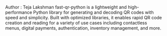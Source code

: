 Author : Teja Lakshman
fast-qr-python is a lightweight and high-performance Python library for generating and decoding QR codes with speed and simplicity. Built with optimized libraries, it enables rapid QR code creation and reading for a variety of use cases including contactless menus, digital payments, authentication, inventory management, and more.
